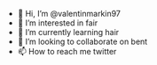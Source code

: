 - 👋 Hi, I’m @valentinmarkin97
- 👀 I’m interested in fair
- 🌱 I’m currently learning hair
- 💞️ I’m looking to collaborate on bent
- 📫 How to reach me twitter

<!---
valentinmarkin97/valentinmarkin97 is a ✨ special ✨ repository because its `README.md` (this file) appears on your GitHub profile.
You can click the Preview link to take a look at your changes.
--->
